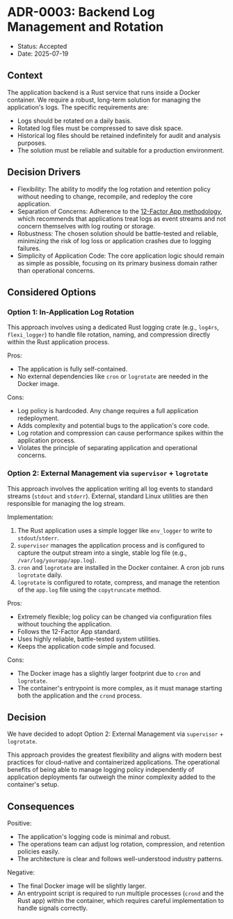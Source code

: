 # ADR-0003: Backend Log Management and Rotation

- Status: Accepted
- Date: 2025-07-19

## Context

The application backend is a Rust service that runs inside a Docker container. We require a robust, long-term solution for managing the application's logs. The specific requirements are:

* Logs should be rotated on a daily basis.
* Rotated log files must be compressed to save disk space.
* Historical log files should be retained indefinitely for audit and analysis purposes.
* The solution must be reliable and suitable for a production environment.

## Decision Drivers

* Flexibility: The ability to modify the log rotation and retention policy without needing to change, recompile, and redeploy the core application.
* Separation of Concerns: Adherence to the [12-Factor App methodology](https://12factor.net/logs), which recommends that applications treat logs as event streams and not concern themselves with log routing or storage.
* Robustness: The chosen solution should be battle-tested and reliable, minimizing the risk of log loss or application crashes due to logging failures.
* Simplicity of Application Code: The core application logic should remain as simple as possible, focusing on its primary business domain rather than operational concerns.

## Considered Options

### Option 1: In-Application Log Rotation

This approach involves using a dedicated Rust logging crate (e.g., `log4rs`, `flexi_logger`) to handle file rotation, naming, and compression directly within the Rust application process.

Pros:

* The application is fully self-contained.
* No external dependencies like `cron` or `logrotate` are needed in the Docker image.

Cons:

* Log policy is hardcoded. Any change requires a full application redeployment.
* Adds complexity and potential bugs to the application's core code.
* Log rotation and compression can cause performance spikes within the application process.
* Violates the principle of separating application and operational concerns.

### Option 2: External Management via `supervisor` + `logrotate`

This approach involves the application writing all log events to standard streams (`stdout` and `stderr`). External, standard Linux utilities are then responsible for managing the log stream.

Implementation:

1.  The Rust application uses a simple logger like `env_logger` to write to `stdout`/`stderr`.
2.  `supervisor` manages the application process and is configured to capture the output stream into a single, stable log file (e.g., `/var/log/yourapp/app.log`).
3.  `cron` and `logrotate` are installed in the Docker container. A cron job runs `logrotate` daily.
4.  `logrotate` is configured to rotate, compress, and manage the retention of the `app.log` file using the `copytruncate` method.

Pros:

* Extremely flexible; log policy can be changed via configuration files without touching the application.
* Follows the 12-Factor App standard.
* Uses highly reliable, battle-tested system utilities.
* Keeps the application code simple and focused.

Cons:

* The Docker image has a slightly larger footprint due to `cron` and `logrotate`.
* The container's entrypoint is more complex, as it must manage starting both the application and the `crond` process.

## Decision

We have decided to adopt Option 2: External Management via `supervisor` + `logrotate`.

This approach provides the greatest flexibility and aligns with modern best practices for cloud-native and containerized applications. The operational benefits of being able to manage logging policy independently of application deployments far outweigh the minor complexity added to the container's setup.

## Consequences

Positive:

* The application's logging code is minimal and robust.
* The operations team can adjust log rotation, compression, and retention policies easily.
* The architecture is clear and follows well-understood industry patterns.

Negative:

* The final Docker image will be slightly larger.
* An entrypoint script is required to run multiple processes (`crond` and the Rust app) within the container, which requires careful implementation to handle signals correctly.
